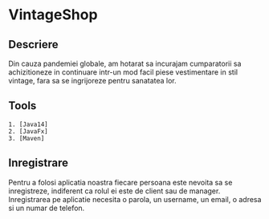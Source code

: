 # VintageShop


## Descriere

Din cauza pandemiei globale, am hotarat sa incurajam cumparatorii sa achizitioneze in continuare intr-un mod facil piese vestimentare in stil vintage, fara sa se ingrijoreze pentru sanatatea lor.


## Tools
```
1. [Java14]
2. [JavaFx]
3. [Maven]
```
## Inregistrare
Pentru a folosi aplicatia noastra fiecare persoana este nevoita sa se inregistreze, indiferent ca rolul ei este de client sau de manager.
Inregistrarea pe aplicatie necesita o parola, un username, un email, o adresa si un numar de telefon.